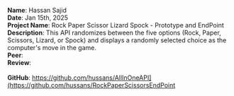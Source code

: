 **Name**: Hassan Sajid
<br/>
**Date**: Jan 15th, 2025
<br/>
**Project Name**: Rock Paper Scissor Lizard Spock - Prototype and EndPoint
<br/>
**Description**: This API randomizes between the five options (Rock, Paper, Scissors, Lizard, or Spock) and displays a randomly selected choice as the computer's move in the game. 
<br/>
**Peer**:
<br/>
**Review**:
<br/>
<br/>
**GitHub**: https://github.com/hussans/AllInOneAPI](https://github.com/hussans/RockPaperScissorsEndPoint
